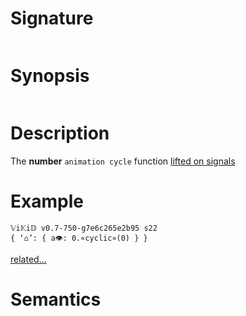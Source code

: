 # Signature
```vikid-signature
```

# Synopsis
```vikid-synopsis
```

# Description
The __number__ `animation cycle` function [lifted on signals](/refman/concepts/pure_functions)

# Example
```vikid-script
𝕍i𝕂i𝔻 v0.7-750-g7e6c265e2b95 s22
{ ‘⌂’: { a👁: 0.«cyclic»(0) } }
```


[related...](duration)

# Semantics